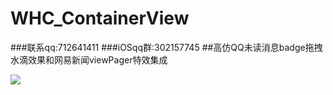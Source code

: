 # WHC_ContainerView

###联系qq:712641411
###iOSqq群:302157745
##高仿QQ未读消息badge拖拽水滴效果和网易新闻viewPager特效集成

 ![](https://github.com/netyouli/WHC_-ContainerView/blob/master/images/os.gif)
